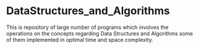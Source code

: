 # DataStructures_and_Algorithms
This is repository of large number of programs which involves the operations on the concepts regarding Data Structures and Algorithms some of them implemented in optimal time and space complexity. 
